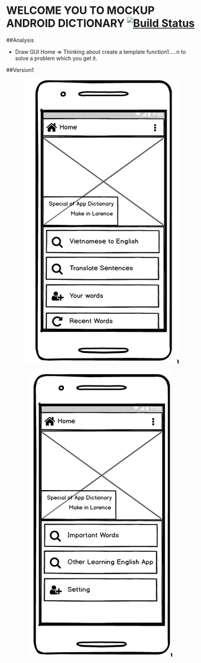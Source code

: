 # WELCOME YOU TO MOCKUP ANDROID DICTIONARY [![Build Status](https://travis-ci.org/nomensa/jquery.hide-show.svg)](https://travis-ci.org/nomensa/jquery.hide-show.svg?branch=master)

##Analysis

   + Draw GUI Home => Thinking about create a template function1.....n to solve a problem which you get it.

##Version1
<p align="center">
  <img src="https://github.com/danisluis6/Mock-up-Dictionary/blob/version1/1.png">
</p>
<p align="center">
  <img src="https://github.com/danisluis6/Mock-up-Dictionary/blob/version1/2.png">
</p>
